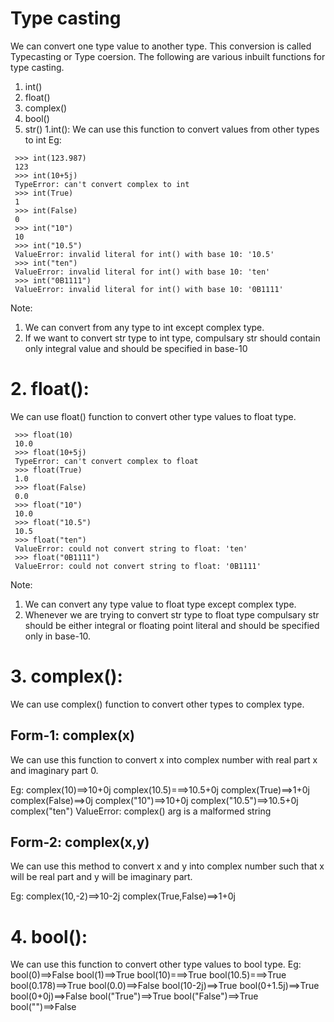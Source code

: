 # Type casting

We can convert one type value to another type. This conversion is called Typecasting or 
Type coersion.
The following are various inbuilt functions for type casting.
1. int()
2. float()
3. complex()
4. bool()
5. str()
1.int():
We can use this function to convert values from other types to int
Eg:
```
 >>> int(123.987) 
 123 
 >>> int(10+5j) 
 TypeError: can't convert complex to int 
 >>> int(True) 
 1 
 >>> int(False) 
 0 
 >>> int("10") 
 10 
 >>> int("10.5") 
 ValueError: invalid literal for int() with base 10: '10.5' 
 >>> int("ten") 
 ValueError: invalid literal for int() with base 10: 'ten' 
 >>> int("0B1111") 
 ValueError: invalid literal for int() with base 10: '0B1111' 
```
Note:
1. We can convert from any type to int except complex type.
2. If we want to convert str type to int type, compulsary str should contain only integral 
value and should be specified in base-10


# 2. float():
We can use float() function to convert other type values to float type.
```
 >>> float(10) 
 10.0 
 >>> float(10+5j) 
 TypeError: can't convert complex to float 
 >>> float(True) 
 1.0 
 >>> float(False) 
 0.0 
 >>> float("10") 
 10.0 
 >>> float("10.5") 
 10.5 
 >>> float("ten") 
 ValueError: could not convert string to float: 'ten' 
 >>> float("0B1111") 
 ValueError: could not convert string to float: '0B1111' 
```
Note:
1. We can convert any type value to float type except complex type.
2. Whenever we are trying to convert str type to float type compulsary str should be either integral or floating point literal and should be specified only in base-10.

# 3. complex():
We can use complex() function to convert other types to complex type.

## Form-1: complex(x)
We can use this function to convert x into complex number with real part x and imaginary 
part 0.

Eg: 
 complex(10)==>10+0j 
 complex(10.5)===>10.5+0j 
 complex(True)==>1+0j 
 complex(False)==>0j 
 complex("10")==>10+0j 
 complex("10.5")==>10.5+0j 
 complex("ten") 
 ValueError: complex() arg is a malformed string 

## Form-2: complex(x,y)
We can use this method to convert x and y into complex number such that x will be real 
part and y will be imaginary part.

Eg: complex(10,-2)==>10-2j
 complex(True,False)==>1+0j
# 4. bool():
We can use this function to convert other type values to bool type.
Eg: 
 bool(0)==>False 
 bool(1)==>True 
 bool(10)===>True 
 bool(10.5)===>True 
 bool(0.178)==>True 
 bool(0.0)==>False 
 bool(10-2j)==>True 
 bool(0+1.5j)==>True 
 bool(0+0j)==>False 
 bool("True")==>True 
 bool("False")==>True 
 bool("")==>False

 